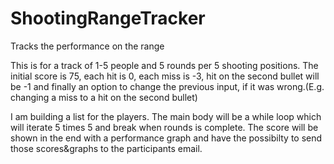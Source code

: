# ShootingRangeTracker
Tracks the performance on the range

This is for a track of 1-5 people and 5 rounds per 5 shooting positions.
The initial score is 75, each hit is 0, each miss is -3, hit on the second bullet will be -1 and finally an option to change the previous input, if it was wrong.(E.g. changing a miss to a hit on the second bullet)

I am building a list for the players.
The main body will be a while loop which will iterate 5 times 5 and break when rounds is complete.
The score will be shown in the end with a performance graph and have the possibilty to send those scores&graphs to the participants email.
